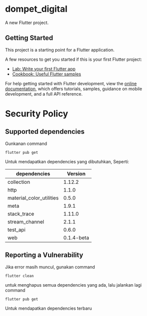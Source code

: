 # dompet_digital

A new Flutter project.

## Getting Started

This project is a starting point for a Flutter application.

A few resources to get you started if this is your first Flutter project:

- [Lab: Write your first Flutter app](https://docs.flutter.dev/get-started/codelab)
- [Cookbook: Useful Flutter samples](https://docs.flutter.dev/cookbook)

For help getting started with Flutter development, view the
[online documentation](https://docs.flutter.dev/), which offers tutorials,
samples, guidance on mobile development, and a full API reference.


# Security Policy

## Supported dependencies

Gunkanan command
```
flutter pub get
```
Untuk mendapatkan dependencies yang dibutuhkan, Seperti:

| dependencies           | Version           |
| ------------           | ----------------  |
|collection              |1.12.2             |
|http                    |1.1.0              |
|material_color_utilities|0.5.0              |
|meta                    |1.9.1              |
|stack_trace             |1.11.0             |
|stream_channel          |2.1.1              |
|test_api                |0.6.0              |
|web                     |0.1.4-beta         |


## Reporting a Vulnerability

Jika error masih muncul, gunakan command
```
flutter clean
```
untuk menghapus semua dependencies yang ada, lalu jalankan lagi command 
```
flutter pub get
```
Untuk mendapatkan dependencies terbaru
